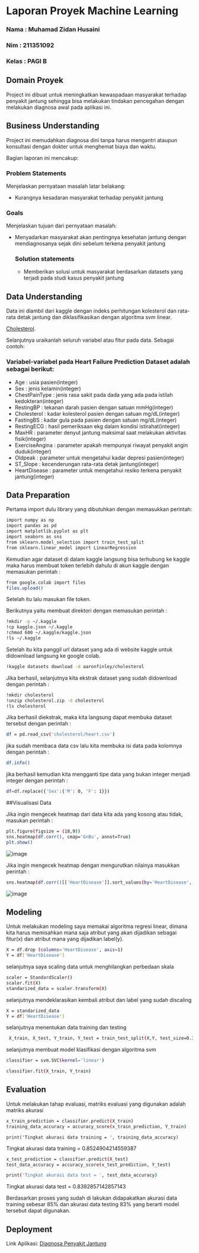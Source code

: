 # Laporan Proyek Machine Learning
### Nama : Muhamad Zidan Husaini
### Nim : 211351092
### Kelas : PAGI B

## Domain Proyek

Project ini dibuat untuk meningkatkan kewaspadaan masyarakat terhadap penyakit jantung sehingga bisa melakukan tindakan pencegahan dengan melakukan diagnosa awal pada aplikasi ini.

## Business Understanding

Project ini memudahkan diagnosa dini tanpa harus mengantri ataupun konsultasi dengan dokter untuk menghemat biaya dan waktu.

Bagian laporan ini mencakup:

### Problem Statements

Menjelaskan pernyataan masalah latar belakang:
- Kurangnya kesadaran masyarakat terhadap penyakit jantung

### Goals

Menjelaskan tujuan dari pernyataan masalah:
- Menyadarkan masyarakat akan pentingnya kesehatan jantung dengan mendiagnosanya sejak dini sebelum terkena penyakit jantung 

    ### Solution statements
    - Memberikan solusi untuk masyarakat berdasarkan datasets yang terjadi pada studi kasus penyakit jantung

## Data Understanding
Data ini diambil dari kaggle dengan indeks perhitungan kolesterol dan rata-rata detak jantung
dan diklasifikasikan dengan algoritma svm linear.

[Cholesterol](https://www.kaggle.com/datasets/aaronfinley/cholesterol).

Selanjutnya uraikanlah seluruh variabel atau fitur pada data. Sebagai contoh:  

### Variabel-variabel pada Heart Failure Prediction Dataset adalah sebagai berikut:
- Age : usia pasien(integer)
- Sex : jenis kelamin(integer)
- ChestPainType : jenis rasa sakit pada dada yang ada pada istilah kedokteran(integer)
- RestingBP : tekanan darah pasien dengan satuan mmHg(integer)
- Cholesterol : kadar kolesterol pasien dengan satuan mg/dL(integer)
- FastingBS : kadar gula pada pasien dengan satuan mg/dL(integer)
- RestingECG : hasil pemeriksaan ekg dalam kondisi istirahat(integer)
- MaxHR : parameter denyut jantung maksimal saat melakukan aktivitas fisik(integer)
- ExerciseAngina : parameter apakah mempunyai riwayat penyakit angin duduk(integer)
- Oldpeak : parameter untuk mengetahui kadar depresi pasien(integer)
- ST_Slope : kecenderungan rata-rata detak jantung(integer)
- HeartDisease : parameter untuk mengetahui resiko terkena penyakit jantung(integer)

## Data Preparation

Pertama import dulu library yang dibutuhkan dengan memasukkan perintah:

```bash
import numpy as np
import pandas as pd
import matplotlib.pyplot as plt
import seaborn as sns
from sklearn.model_selection import train_test_split
from sklearn.linear_model import LinearRegression
```

Kemudian agar dataset di dalam kaggle langsung bisa terhubung ke kaggle maka harus membuat token terlebih dahulu di akun kaggle dengan memasukan perintah : 
```bash
from google.colab import files
files.upload()
```
Setelah itu lalu masukan file token.

Berikutnya yaitu membuat direktori dengan memasukan perintah :
```bash
!mkdir -p ~/.kaggle
!cp kaggle.json ~/.kaggle
!chmod 600 ~/.kaggle/kaggle.json
!ls ~/.kaggle
```

Setelah itu kita panggil url dataset yang ada di website kaggle untuk didownload langsung ke google colab.
```bash
!kaggle datasets download -d aaronfinley/cholesterol
```

Jika berhasil, selanjutnya kita ekstrak dataset yang sudah didownload dengan perintah :
```bash
!mkdir cholesterol
!unzip cholesterol.zip -d cholesterol
!ls cholesterol
```

Jika berhasil diekstrak, maka kita langsung dapat membuka dataset tersebut dengan perintah :
```bash
df = pd.read_csv('cholesterol/heart.csv')
```

jika sudah membaca data csv lalu kita membuka isi data pada kolomnya dengan perintah :
```bash
df.info()
```

jika berhasil kemudian kita mengganti tipe data yang bukan integer menjadi integer dengan perintah :
```bash
df=df.replace({'Sex':{'M': 0, 'F': 1}})
```

##Visualisasi Data

Jika ingin mengecek heatmap dari data kita ada yang kosong atau tidak, masukan perintah :
```bash
plt.figure(figsize = (18,9))
sns.heatmap(df.corr(), cmap='GnBu', annot=True)
plt.show()
```
![image](https://github.com/mzidanhusaini/uts-ml-zidan/assets/149399304/867c39f0-4d41-4e89-bcf1-b357f5bf7c3f)


Jika ingin mengecek heatmap dengan mengurutkan nilainya masukkan perintah :
```bash
sns.heatmap(df.corr()[['HeartDisease']].sort_values(by='HeartDisease', ascending=False), vmin=-1, vmax=1, annot=True, cmap='GnBu')
```
![image](https://github.com/mzidanhusaini/uts-ml-zidan/assets/149399304/319a3a10-2d29-4844-8be7-06cf99bdd4c0)


## Modeling
Untuk melakukan modeling saya memakai algoritma regresi linear, dimana kita harus memisahkan mana saja atribut yang akan dijadikan sebagai fitur(x) dan atribut mana yang dijadikan label(y).
```bash
X = df.drop (columns='HeartDisease', axis=1)
Y = df['HeartDisease']
```

selanjutnya saya scaling data untuk menghilangkan perbedaan skala
```bash
scaler = StandardScaler()
scaler.fit(X)
standarized_data = scaler.transform(X)
```

selanjutnya mendeklarasikan kembali atribut dan label yang sudah discaling
```bash
X = standarized_data
Y = df['HeartDisease']
```

selanjutnya menentukan data training dan testing
```bash
 X_train, X_test, Y_train, Y_test = train_test_split(X,Y, test_size=0.3, stratify=Y, random_state=2)
```

selanjutnya membuat model klasifikasi dengan algoritma svm 
```bash
classifier = svm.SVC(kernel='linear')

classifier.fit(X_train, Y_train)
```
## Evaluation
Untuk melakukan tahap evaluasi, matriks evaluasi yang digunakan adalah matriks akurasi
```bash
x_train_prediction = classifier.predict(X_train)
training_data_accuracy = accuracy_score(x_train_prediction, Y_train)
```
```
print('Tingkat akurasi data training = ', training_data_accuracy)
```
Tingkat akurasi data training =  0.8524904214559387
```bash
x_test_prediction = classifier.predict(X_test)
test_data_accuracy = accuracy_score(x_test_prediction, Y_test)
```
```bash
print('Tingkat akurasi data test = ', test_data_accuracy)
```
Tingkat akurasi data test =  0.8392857142857143

Berdasarkan proses yang sudah di lakukan didapakatkan akurasi data training sebesar 85% dan akurasi data testing 83% yang berarti model tersebut dapat digunakan.

## Deployment
Link Aplikasi: [Diagnosa Penyakit Jantung](https://uts-ml-zidan-diagnosajantung.streamlit.app/)

